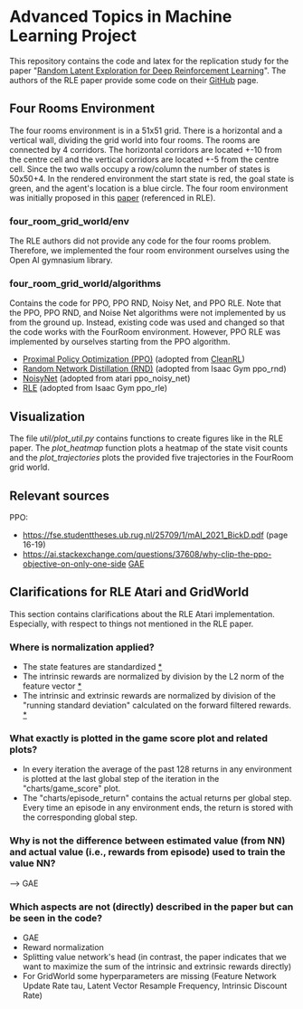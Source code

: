 # Advanced Topics in Machine Learning Project
This repository contains the code and latex for the replication study for the paper "[Random Latent Exploration for Deep Reinforcement Learning](https://arxiv.org/pdf/2407.13755)". The authors of the RLE paper provide some code on their [GitHub](https://github.com/Improbable-AI/random-latent-exploration) page.

## Four Rooms Environment 
The four rooms environment is in a 51x51 grid. There is a horizontal and a vertical wall, dividing the grid world into four rooms. The rooms are connected by 4 corridors. The horizontal corridors are located +-10 from the centre cell and the vertical corridors are located +-5 from the centre cell. Since the two walls occupy a row/column the number of states is 50x50+4. In the rendered environment the start state is red, the goal state is green, and the agent's location is a blue circle.
The four room environment was initially proposed in this [paper](https://www.sciencedirect.com/science/article/pii/S0004370299000521) (referenced in RLE).

### four_room_grid_world/env
The RLE authors did not provide any code for the four rooms problem. Therefore, we implemented the four room environment ourselves using the Open AI gymnasium library. 

### four_room_grid_world/algorithms
Contains the code for PPO, PPO RND, Noisy Net, and PPO RLE.
Note that the PPO, PPO RND, and Noise Net algorithms were not implemented by us from the ground up. Instead, existing code was used and changed so that the code works with the FourRoom environment. However, PPO RLE was implemented by ourselves starting from the PPO algorithm.
- [Proximal Policy Optimization (PPO)]() (adopted from [CleanRL](https://github.com/vwxyzjn/cleanrl/blob/master/cleanrl/ppo.py))
- [Random Network Distillation (RND)](https://arxiv.org/pdf/1810.12894) (adopted from Isaac Gym ppo_rnd)
- [NoisyNet](https://arxiv.org/pdf/1706.10295) (adopted from atari ppo_noisy_net)
- [RLE](https://arxiv.org/pdf/2407.13755) (adopted from Isaac Gym ppo_rle)

## Visualization
The file _util/plot_util.py_ contains functions to create figures like in the RLE paper. The _plot_heatmap_ function plots a heatmap of the state visit counts and the _plot_trajectories_ plots the provided five trajectories in the FourRoom grid world.

## Relevant sources
PPO:
- https://fse.studenttheses.ub.rug.nl/25709/1/mAI_2021_BickD.pdf (page 16-19)
- https://ai.stackexchange.com/questions/37608/why-clip-the-ppo-objective-on-only-one-side
[GAE](https://arxiv.org/pdf/1506.02438)

## Clarifications for RLE Atari and GridWorld
This section contains clarifications about the RLE Atari implementation. Especially, with respect to things not mentioned in the RLE paper.

### Where is normalization applied?
- The state features are standardized [*](https://github.com/jonupp/adv_topics_ml_repl_chal/blob/09115467f32bbf14f2df165faee1e369bfdd20a1/ATARI%20games/ppo_rle.py#L356C13-L356C21)
- The intrinsic rewards are normalized by division by the L2 norm of the feature vector [*](https://github.com/jonupp/adv_topics_ml_repl_chal/blob/09115467f32bbf14f2df165faee1e369bfdd20a1/ATARI%20games/ppo_rle.py#L357C54-L357C82)
- The intrinsic and extrinsic rewards are normalized by division of the "running standard deviation" calculated on the forward filtered rewards. [*](https://github.com/jonupp/adv_topics_ml_repl_chal/blob/09115467f32bbf14f2df165faee1e369bfdd20a1/ATARI%20games/ppo_rle.py#L724)

### What exactly is plotted in the game score plot and related plots?
- In every iteration the average of the past 128 returns in any environment is plotted at the last global step of the iteration in the "charts/game_score" plot.
- The "charts/episode_return" contains the actual returns per global step. Every time an episode in any environment ends, the return is stored with the corresponding global step.

### Why is not the difference between estimated value (from NN) and actual value (i.e., rewards from episode) used to train the value NN?
--> GAE

### Which aspects are not (directly) described in the paper but can be seen in the code?
- GAE
- Reward normalization
- Splitting value network's head (in contrast, the paper indicates that we want to maximize the sum of the intrinsic and extrinsic rewards directly)
- For GridWorld some hyperparameters are missing (Feature Network Update Rate tau, Latent Vector Resample Frequency, Intrinsic Discount Rate)
